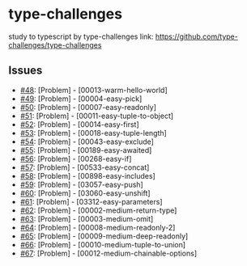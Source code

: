 # type-challenges
study to typescript by type-challenges
link: https://github.com/type-challenges/type-challenges

## Issues
- [#48](https://github.com/KimGSeok/type-challenges/issues/48): [Problem] - [00013-warm-hello-world] 
- [#49](https://github.com/KimGSeok/type-challenges/issues/49): [Problem] - [00004-easy-pick]
- [#50](https://github.com/KimGSeok/type-challenges/issues/50): [Problem] - [00007-easy-readonly]
- [#51](https://github.com/KimGSeok/type-challenges/issues/51): [Problem] - [00011-easy-tuple-to-object]
- [#52](https://github.com/KimGSeok/type-challenges/issues/52): [Problem] - [00014-easy-first]
- [#53](https://github.com/KimGSeok/type-challenges/issues/53): [Problem] - [00018-easy-tuple-length]
- [#54](https://github.com/KimGSeok/type-challenges/issues/54): [Problem] - [00043-easy-exclude]
- [#55](https://github.com/KimGSeok/type-challenges/issues/55): [Problem] - [00189-easy-awaited]
- [#56](https://github.com/KimGSeok/type-challenges/issues/56): [Problem] - [00268-easy-if]
- [#57](https://github.com/KimGSeok/type-challenges/issues/57): [Problem] - [00533-easy-concat]
- [#58](https://github.com/KimGSeok/type-challenges/issues/58): [Problem] - [00898-easy-includes]
- [#59](https://github.com/KimGSeok/type-challenges/issues/59): [Problem] - [03057-easy-push]
- [#60](https://github.com/KimGSeok/type-challenges/issues/60): [Problem] - [03060-easy-unshift]
- [#61](https://github.com/KimGSeok/type-challenges/issues/61): [Problem] - [03312-easy-parameters]
- [#62](https://github.com/KimGSeok/type-challenges/issues/62): [Problem] - [00002-medium-return-type]
- [#63](https://github.com/KimGSeok/type-challenges/issues/63): [Problem] - [00003-medium-omit]
- [#64](https://github.com/KimGSeok/type-challenges/issues/64): [Problem] - [00008-medium-readonly-2]
- [#65](https://github.com/KimGSeok/type-challenges/issues/65): [Problem] - [00009-medium-deep-readonly]
- [#66](https://github.com/KimGSeok/type-challenges/issues/66): [Problem] - [00010-medium-tuple-to-union]
- [#67](https://github.com/KimGSeok/type-challenges/issues/67): [Problem] - [00012-medium-chainable-options]
